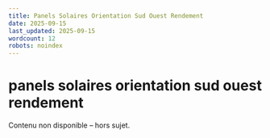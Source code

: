 ```yaml
---
title: Panels Solaires Orientation Sud Ouest Rendement
date: 2025-09-15
last_updated: 2025-09-15
wordcount: 12
robots: noindex
---
```


# panels solaires orientation sud ouest rendement

Contenu non disponible – hors sujet.